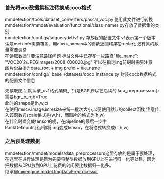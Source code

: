 
### 首先将voc数据集标注转换成coco格式  
mmdetection/tools/dataset_converters/pascal_voc.py 使用此文件进行转换    
mmdetection/mmdet/evaluation/functional/class_names.py存放了数据集的类别  
mmdetection/configs/sdquerydet/v1.py 存放我的配置文件 v1表示第一个版本    
注意metainfo需要覆盖，用class_names中的函数返回结果在tuple化  还有类的数量需要调整  
在读取数据时要注意路径问题 标注文件中已存在一些路径"file_name": "VOC2012/JPEGImages/2008_000028.jpg" 所以在指定img前缀时需要注意  
图片全路径为data_root + img prefix + file_name    
mmdetection/configs/\_base\_/datasets/coco_instance.py 封装coco数据格式的配置文件信息


先读取图片,默认按_cv2格式编码_(？)是BGR,所以在后续的data_preprocessor中需要bgr_to_rgb=True  
此时的shape是(h,w,c)  
在使用mmcv.image.imresize来统一批次大小,以便使用默认的collect函数  注意传入该函数的scale格式是(w,h)，而图片的格式为(h,w)  
在什么时候变成tensor的呢，在pipeline的最后一步中  
PackDetInputs此步骤将img变成tensor，在将格式转换成(c,h,w)

### 之后预处理数据
mmdetection/mmdet/models/data_preprocessors这里存放的是属于预处理，在这里在进行处理是因为先要将整型数据放到GPU上在进行归一化等处理，因为把数据从CPU放到GPU上花费的时间要比数据归一化多。  
继承自[mmengine.model.ImgDataPreprocessor](https://mmengine-zh-cn.readthedocs.io/zh-cn/v0.2.0/api/generated/mmengine.model.ImgDataPreprocessor.html)
